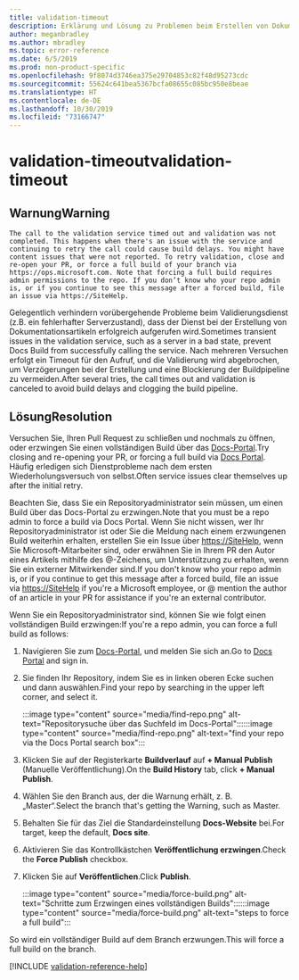```yaml
---
title: validation-timeout
description: Erklärung und Lösung zu Problemen beim Erstellen von Dokumentationsartikeln – validation-timeout
author: meganbradley
ms.author: mbradley
ms.topic: error-reference
ms.date: 6/5/2019
ms.prod: non-product-specific
ms.openlocfilehash: 9f8074d3746ea375e29704853c82f48d95273cdc
ms.sourcegitcommit: 55624c641bea5367bcfa08655c085bc950e8beae
ms.translationtype: HT
ms.contentlocale: de-DE
ms.lasthandoff: 10/30/2019
ms.locfileid: "73166747"
---
```

# <a name="validation-timeout"></a><span data-ttu-id="933d4-103">validation-timeout</span><span class="sxs-lookup"><span data-stu-id="933d4-103">validation-timeout</span></span>

## <a name="warning"></a><span data-ttu-id="933d4-104">Warnung</span><span class="sxs-lookup"><span data-stu-id="933d4-104">Warning</span></span>

`The call to the validation service timed out and validation was not completed. This happens when there's an issue with the service and continuing to retry the call could cause build delays. You might have content issues that were not reported. To retry validation, close and re-open your PR, or force a full build of your branch via https://ops.microsoft.com. Note that forcing a full build requires admin permissions to the repo. If you don’t know who your repo admin is, or if you continue to see this message after a forced build, file an issue via https://SiteHelp.`

<span data-ttu-id="933d4-105">Gelegentlich verhindern vorübergehende Probleme beim Validierungsdienst (z.B. ein fehlerhafter Serverzustand), dass der Dienst bei der Erstellung von Dokumentationsartikeln erfolgreich aufgerufen wird.</span><span class="sxs-lookup"><span data-stu-id="933d4-105">Sometimes transient issues in the validation service, such as a server in a bad state, prevent Docs Build from successfully calling the service.</span></span> <span data-ttu-id="933d4-106">Nach mehreren Versuchen erfolgt ein Timeout für den Aufruf, und die Validierung wird abgebrochen, um Verzögerungen bei der Erstellung und eine Blockierung der Buildpipeline zu vermeiden.</span><span class="sxs-lookup"><span data-stu-id="933d4-106">After several tries, the call times out and validation is canceled to avoid build delays and clogging the build pipeline.</span></span>

## <a name="resolution"></a><span data-ttu-id="933d4-107">Lösung</span><span class="sxs-lookup"><span data-stu-id="933d4-107">Resolution</span></span>

<span data-ttu-id="933d4-108">Versuchen Sie, Ihren Pull Request zu schließen und nochmals zu öffnen, oder erzwingen Sie einen vollständigen Build über das [Docs-Portal](https://ops.microsoft.com/#/).</span><span class="sxs-lookup"><span data-stu-id="933d4-108">Try closing and re-opening your PR, or forcing a full build via [Docs Portal](https://ops.microsoft.com/#/).</span></span> <span data-ttu-id="933d4-109">Häufig erledigen sich Dienstprobleme nach dem ersten Wiederholungsversuch von selbst.</span><span class="sxs-lookup"><span data-stu-id="933d4-109">Often service issues clear themselves up after the initial retry.</span></span>

<span data-ttu-id="933d4-110">Beachten Sie, dass Sie ein Repositoryadministrator sein müssen, um einen Build über das Docs-Portal zu erzwingen.</span><span class="sxs-lookup"><span data-stu-id="933d4-110">Note that you must be a repo admin to force a build via Docs Portal.</span></span> <span data-ttu-id="933d4-111">Wenn Sie nicht wissen, wer Ihr Repositoryadministrator ist oder Sie die Meldung nach einem erzwungenen Build weiterhin erhalten, erstellen Sie ein Issue über [https://SiteHelp](https://SiteHelp), wenn Sie Microsoft-Mitarbeiter sind, oder erwähnen Sie in Ihrem PR den Autor eines Artikels mithilfe des @-Zeichens, um Unterstützung zu erhalten, wenn Sie ein externer Mitwirkender sind.</span><span class="sxs-lookup"><span data-stu-id="933d4-111">If you don't know who your repo admin is, or if you continue to get this message after a forced build, file an issue via [https://SiteHelp](https://SiteHelp) if you're a Microsoft employee, or @ mention the author of an article in your PR for assistance if you're an external contributor.</span></span>

<span data-ttu-id="933d4-112">Wenn Sie ein Repositoryadministrator sind, können Sie wie folgt einen vollständigen Build erzwingen:</span><span class="sxs-lookup"><span data-stu-id="933d4-112">If you're a repo admin, you can force a full build as follows:</span></span>

1. <span data-ttu-id="933d4-113">Navigieren Sie zum [Docs-Portal](https://ops.microsoft.com/#/), und melden Sie sich an.</span><span class="sxs-lookup"><span data-stu-id="933d4-113">Go to [Docs Portal](https://ops.microsoft.com/#/) and sign in.</span></span>
1. <span data-ttu-id="933d4-114">Sie finden Ihr Repository, indem Sie es in linken oberen Ecke suchen und dann auswählen.</span><span class="sxs-lookup"><span data-stu-id="933d4-114">Find your repo by searching in the upper left corner, and select it.</span></span>

   <span data-ttu-id="933d4-115">:::image type="content" source="media/find-repo.png" alt-text="Repositorysuche über das Suchfeld im Docs-Portal":::</span><span class="sxs-lookup"><span data-stu-id="933d4-115">:::image type="content" source="media/find-repo.png" alt-text="find your repo via the Docs Portal search box":::</span></span>
1. <span data-ttu-id="933d4-116">Klicken Sie auf der Registerkarte **Buildverlauf** auf **+ Manual Publish** (Manuelle Veröffentlichung).</span><span class="sxs-lookup"><span data-stu-id="933d4-116">On the **Build History** tab, click **+ Manual Publish**.</span></span>
1. <span data-ttu-id="933d4-117">Wählen Sie den Branch aus, der die Warnung erhält, z. B. „Master“.</span><span class="sxs-lookup"><span data-stu-id="933d4-117">Select the branch that's getting the Warning, such as Master.</span></span>
1. <span data-ttu-id="933d4-118">Behalten Sie für das Ziel die Standardeinstellung **Docs-Website** bei.</span><span class="sxs-lookup"><span data-stu-id="933d4-118">For target, keep the default, **Docs site**.</span></span>
1. <span data-ttu-id="933d4-119">Aktivieren Sie das Kontrollkästchen **Veröffentlichung erzwingen**.</span><span class="sxs-lookup"><span data-stu-id="933d4-119">Check the **Force Publish** checkbox.</span></span>
1. <span data-ttu-id="933d4-120">Klicken Sie auf **Veröffentlichen**.</span><span class="sxs-lookup"><span data-stu-id="933d4-120">Click **Publish**.</span></span>

   <span data-ttu-id="933d4-121">:::image type="content" source="media/force-build.png" alt-text="Schritte zum Erzwingen eines vollständigen Builds":::</span><span class="sxs-lookup"><span data-stu-id="933d4-121">:::image type="content" source="media/force-build.png" alt-text="steps to force a full build":::</span></span>

<span data-ttu-id="933d4-122">So wird ein vollständiger Build auf dem Branch erzwungen.</span><span class="sxs-lookup"><span data-stu-id="933d4-122">This will force a full build on the branch.</span></span>

<!--make sure to add this file to your includes folder and verify the path-->
[!INCLUDE [validation-reference-help](includes/validation-reference-help.md)]
